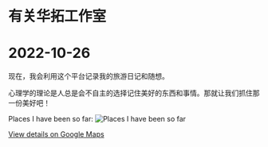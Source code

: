 # 有关华拓工作室

# 2022-10-26

现在，我会利用这个平台记录我的旅游日记和随想。

心理学的理论是人总是会不自主的选择记住美好的东西和事情。那就让我们抓住那一份美好吧！

Places I have been so far:
![Places I have been so far](https://lh3.googleusercontent.com/pw/AL9nZEXDN7iYjcQ2t7vzBz_GU6-AAq9LulsLUP-2l2WpWVvMOjLWqogaWBGiBM8F7hNIdneFK65OXSVzy8BjwqjGh4g-QXlke3RO184khBngpG-ABDoxukCyfrKYv11F79k87ttErENaHE7y5o-H8SseYdzG=w2166-h1194-no?authuser=0 "Places I have been so far")

[View details on Google Maps](https://www.google.com/maps/d/embed?mid=1bm8-7T-QWLr1JjvlXFSu4EDWgyVr4Fr3&amp;hl=en&amp;w=640&amp;h=480)
